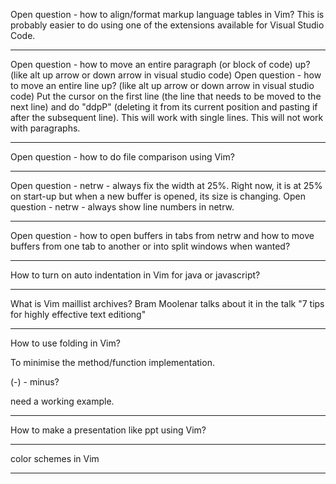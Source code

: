 Open question - how to align/format markup language tables in Vim? This is probably easier to do using one of the extensions available for Visual Studio Code.

-----------------------------------------------------------
Open question - how to move an entire paragraph (or block of code) up? (like alt up arrow  or down arrow in visual studio code)
Open question - how to move an entire line up? (like alt up arrow  or down arrow in visual studio code)
Put the cursor on the first line (the line that needs to be moved to the next line) and do "ddpP" (deleting it from its current position and pasting if after the subsequent line). This will work with single lines. This will not work with paragraphs.

------------------------------------------
Open question - how to do file comparison using Vim?

------------------------------------------
Open question - netrw - always fix the width at 25%. Right now, it is at 25% on start-up but when a new buffer is opened, its size is changing.
Open question - netrw - always show line numbers in netrw.

------------------------------------------
Open question - how to open buffers in tabs from netrw and how to move buffers from one tab to another or into split windows when wanted?

------------------------------------------

How to turn on auto indentation in Vim for java or javascript?

------------------------------------------

What is Vim maillist archives? Bram Moolenar talks about it in the talk "7 tips for highly effective text editiong"

------------------------------------------

How to use folding in Vim? 

To minimise the method/function implementation.

(-) - minus?

need a working example.

------------------------------------------

How to make a presentation like ppt using Vim?

------------------------------------------

color schemes in Vim

------------------------------------------
